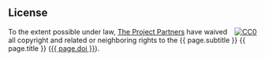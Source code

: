 License
-------

<p xmlns:dct="http://purl.org/dc/terms/">
  <a rel="license" style="float:right" 
     href="http://creativecommons.org/publicdomain/zero/1.0/">
    <img src="http://i.creativecommons.org/p/zero/1.0/88x31.png" style="border-style: none;" alt="CC0" />
  </a>
  To the extent possible under law,
  <a rel="dct:publisher"
     href="{{ site.baseurl }}/ukwa.ds.2/">
    <span property="dct:title">The Project Partners</span></a>
  have waived all copyright and related or neighboring rights to the
  <span property="dct:title">{{ page.subtitle }} {{ page.title }}</span> (<a href="http://dx.doi.org/{{ page.doi }}">{{ page.doi }}</a>).
</p>